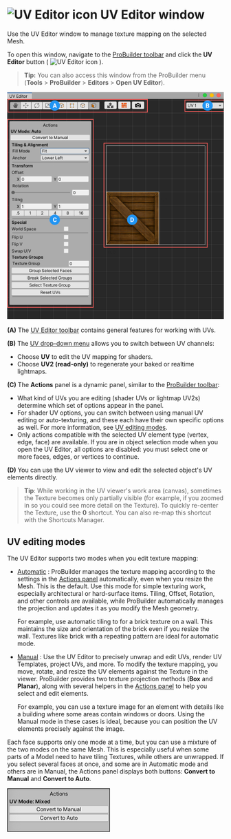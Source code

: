 # ![UV Editor icon](images/icons/Panel_UVEditor.png) UV Editor window

Use the UV Editor window to manage texture mapping on the selected Mesh.

To open this window, navigate to the [ProBuilder toolbar](toolbar.md) and click the **UV Editor** button ( ![UV Editor icon](images/icons/Panel_UVEditor.png) ).

> **Tip:** You can also access this window from the ProBuilder menu (**Tools** > **ProBuilder** > **Editors** > **Open UV Editor**).

![UV Editor window](images/UVPanel_FullWindow_Letters.png)

**(A)** The [UV Editor toolbar](uv-editor-toolbar.md) contains general features for working with UVs.

**(B)** The [UV drop-down menu](uv_dropdown.md) allows you to switch between UV channels:

* Choose **UV** to edit the UV mapping for shaders.
* Choose **UV2 (read-only)** to regenerate your baked or realtime lightmaps.

**(C)** The **Actions** panel is a dynamic panel, similar to the [ProBuilder toolbar](toolbar.md):

* What kind of UVs you are editing (shader UVs or lightmap UV2s) determine which set of options appear in the panel. 
* For shader UV options, you can switch between using manual UV editing or auto-texturing, and these each have their own specific options as well. For more information, see [UV editing modes](#uv-modes).
* Only actions compatible with the selected UV element type (vertex, edge, face) are available. If you are in object selection mode when you open the UV Editor, all options are disabled: you must select one or more faces, edges, or vertices to continue.

**(D)** You can use the UV viewer to view and edit the selected object's UV elements directly.

> **Tip**: While working in the UV viewer's work area (canvas), sometimes the Texture becomes only partially visible (for example, if you zoomed in so you could see more detail on the Texture). To quickly re-center the Texture, use the **0** shortcut. You can also re-map this shortcut with the Shortcuts Manager.



<a name="uv-modes"></a>

## UV editing modes

The UV Editor supports two modes when you edit texture mapping:

* [Automatic](auto-uvs-actions.md) : ProBuilder manages the texture mapping according to the settings in the [Actions panel](auto-uvs-actions.md) automatically, even when you resize the Mesh. This is the default. Use this mode for simple texturing work, especially architectural or hard-surface items. Tiling, Offset, Rotation, and other controls are available, while ProBuilder automatically manages the projection and updates it as you modify the Mesh geometry.

	For example, use automatic tiling to for a brick texture on a wall. This maintains the size and orientation of the brick even if you resize the wall. Textures like brick with a repeating pattern are ideal for automatic mode.

* [Manual](manual-uvs-actions.md) : Use the UV Editor to precisely unwrap and edit UVs, render UV Templates, project UVs, and more. To modify the texture mapping, you move, rotate, and resize the UV elements against the Texture in the viewer. ProBuilder provides two texture projection methods (**Box** and **Planar**), along with several helpers in the [Actions panel](manual-uvs-actions.md) to help you select and edit elements.

	For example, you can use a texture image for an element with details like a building where some areas contain windows or doors. Using the Manual mode in these cases is ideal, because you can position the UV elements precisely against the image.

Each face supports only one mode at a time, but you can use a mixture of the two modes on the same Mesh. This is especially useful when some parts of a Model need to have tiling Textures, while others are unwrapped. If you select several faces at once, and some are in Automatic mode and others are in Manual, the Actions panel displays both buttons: __Convert to Manual__ and __Convert to Auto__.

![Actions panel when some selected faces are in Automatic editing mode and some are Manual](images/UVPanel_MixedMode.png)
